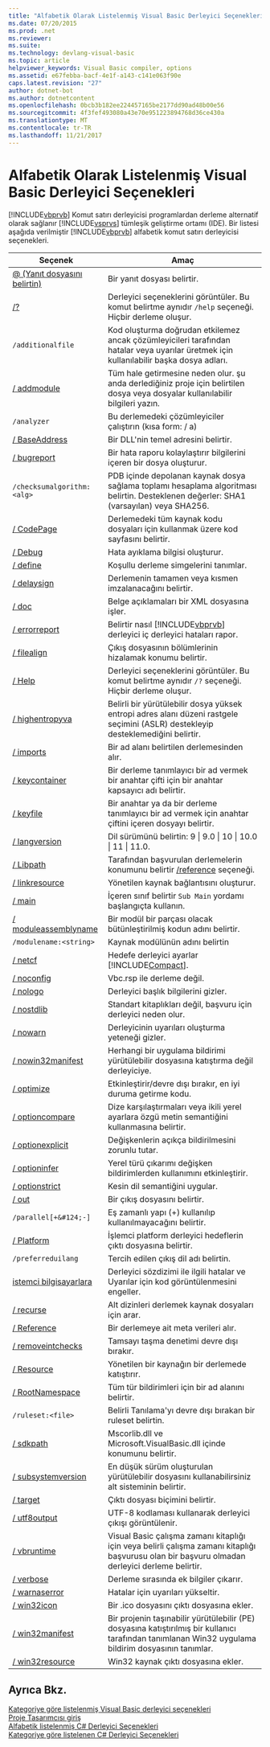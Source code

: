 ```yaml
---
title: "Alfabetik Olarak Listelenmiş Visual Basic Derleyici Seçenekleri"
ms.date: 07/20/2015
ms.prod: .net
ms.reviewer: 
ms.suite: 
ms.technology: devlang-visual-basic
ms.topic: article
helpviewer_keywords: Visual Basic compiler, options
ms.assetid: e67febba-bacf-4e1f-a143-c141e063f90e
caps.latest.revision: "27"
author: dotnet-bot
ms.author: dotnetcontent
ms.openlocfilehash: 0bcb3b182ee224457165be2177dd90ad48b00e56
ms.sourcegitcommit: 4f3fef493080a43e70e951223894768d36ce430a
ms.translationtype: MT
ms.contentlocale: tr-TR
ms.lasthandoff: 11/21/2017
---
```

# <a name="visual-basic-compiler-options-listed-alphabetically"></a>Alfabetik Olarak Listelenmiş Visual Basic Derleyici Seçenekleri
[!INCLUDE[vbprvb](~/includes/vbprvb-md.md)] Komut satırı derleyicisi programlardan derleme alternatif olarak sağlanır [!INCLUDE[vsprvs](~/includes/vsprvs-md.md)] tümleşik geliştirme ortamı (IDE). Bir listesi aşağıda verilmiştir [!INCLUDE[vbprvb](~/includes/vbprvb-md.md)] alfabetik komut satırı derleyicisi seçenekleri.  
  
|Seçenek|Amaç|  
|------------|-------------|  
|[@ (Yanıt dosyasını belirtin)](../../../visual-basic/reference/command-line-compiler/specify-response-file.md)|Bir yanıt dosyası belirtir.|  
|[/?](../../../visual-basic/reference/command-line-compiler/help.md)|Derleyici seçeneklerini görüntüler. Bu komut belirtme aynıdır `/help` seçeneği. Hiçbir derleme oluşur.|  
|`/additionalfile`|Kod oluşturma doğrudan etkilemez ancak çözümleyicileri tarafından hatalar veya uyarılar üretmek için kullanılabilir başka dosya adları.|  
|[/ addmodule](../../../visual-basic/reference/command-line-compiler/addmodule.md)|Tüm hale getirmesine neden olur. şu anda derlediğiniz proje için belirtilen dosya veya dosyalar kullanılabilir bilgileri yazın.|  
|`/analyzer`|Bu derlemedeki çözümleyiciler çalıştırın (kısa form: / a)|  
|[/ BaseAddress](../../../visual-basic/reference/command-line-compiler/baseaddress.md)|Bir DLL'nin temel adresini belirtir.|  
|[/ bugreport](../../../visual-basic/reference/command-line-compiler/bugreport.md)|Bir hata raporu kolaylaştırır bilgilerini içeren bir dosya oluşturur.|  
|`/checksumalgorithm:<alg>`|PDB içinde depolanan kaynak dosya sağlama toplamı hesaplama algoritması belirtin.  Desteklenen değerler: SHA1 (varsayılan) veya SHA256.|  
|[/ CodePage](../../../visual-basic/reference/command-line-compiler/codepage.md)|Derlemedeki tüm kaynak kodu dosyaları için kullanmak üzere kod sayfasını belirtir.|  
|[/ Debug](../../../visual-basic/reference/command-line-compiler/debug.md)|Hata ayıklama bilgisi oluşturur.|  
|[/ define](../../../visual-basic/reference/command-line-compiler/define.md)|Koşullu derleme simgelerini tanımlar.|  
|[/ delaysign](../../../visual-basic/reference/command-line-compiler/delaysign.md)|Derlemenin tamamen veya kısmen imzalanacağını belirtir.|  
|[/ doc](../../../visual-basic/reference/command-line-compiler/doc.md)|Belge açıklamaları bir XML dosyasına işler.|  
|[/ errorreport](../../../visual-basic/reference/command-line-compiler/errorreport.md)|Belirtir nasıl [!INCLUDE[vbprvb](~/includes/vbprvb-md.md)] derleyici iç derleyici hataları rapor.|  
|[/ filealign](../../../visual-basic/reference/command-line-compiler/filealign.md)|Çıkış dosyasının bölümlerinin hizalamak konumu belirtir.|  
|[/ Help](../../../visual-basic/reference/command-line-compiler/help.md)|Derleyici seçeneklerini görüntüler. Bu komut belirtme aynıdır `/?` seçeneği. Hiçbir derleme oluşur.|  
|[/ highentropyva](../../../visual-basic/reference/command-line-compiler/highentropyva.md)|Belirli bir yürütülebilir dosya yüksek entropi adres alanı düzeni rastgele seçimini (ASLR) destekleyip desteklemediğini belirtir.|  
|[/ imports](../../../visual-basic/reference/command-line-compiler/imports.md)|Bir ad alanı belirtilen derlemesinden alır.|  
|[/ keycontainer](../../../visual-basic/reference/command-line-compiler/keycontainer.md)|Bir derleme tanımlayıcı bir ad vermek bir anahtar çifti için bir anahtar kapsayıcı adı belirtir.|  
|[/ keyfile](../../../visual-basic/reference/command-line-compiler/keyfile.md)|Bir anahtar ya da bir derleme tanımlayıcı bir ad vermek için anahtar çiftini içeren dosyayı belirtir.|  
|[/ langversion](../../../visual-basic/reference/command-line-compiler/langversion.md)|Dil sürümünü belirtin: 9 &#124; 9.0 &#124; 10 &#124; 10.0 &#124; 11 &#124; 11.0.|  
|[/ Libpath](../../../visual-basic/reference/command-line-compiler/libpath.md)|Tarafından başvurulan derlemelerin konumunu belirtir [/reference](../../../visual-basic/reference/command-line-compiler/reference.md) seçeneği.|  
|[/ linkresource](../../../visual-basic/reference/command-line-compiler/linkresource.md)|Yönetilen kaynak bağlantısını oluşturur.|  
|[/ main](../../../visual-basic/reference/command-line-compiler/main.md)|İçeren sınıf belirtir `Sub Main` yordamı başlangıçta kullanın.|  
|[/ moduleassemblyname](../../../visual-basic/reference/command-line-compiler/moduleassemblyname.md)|Bir modül bir parçası olacak bütünleştirilmiş kodun adını belirtir.|  
|`/modulename:<string>`|Kaynak modülünün adını belirtin|  
|[/ netcf](../../../visual-basic/reference/command-line-compiler/netcf.md)|Hedefe derleyici ayarlar [!INCLUDE[Compact](~/includes/compact-md.md)].|  
|[/ noconfig](../../../visual-basic/reference/command-line-compiler/noconfig.md)|Vbc.rsp ile derleme değil.|  
|[/ nologo](../../../visual-basic/reference/command-line-compiler/nologo.md)|Derleyici başlık bilgilerini gizler.|  
|[/ nostdlib](../../../visual-basic/reference/command-line-compiler/nostdlib.md)|Standart kitaplıkları değil, başvuru için derleyici neden olur.|  
|[/ nowarn](../../../visual-basic/reference/command-line-compiler/nowarn.md)|Derleyicinin uyarıları oluşturma yeteneği gizler.|  
|[/ nowin32manifest](../../../visual-basic/reference/command-line-compiler/nowin32manifest.md)|Herhangi bir uygulama bildirimi yürütülebilir dosyasına katıştırma değil derleyiciye.|  
|[/ optimize](../../../visual-basic/reference/command-line-compiler/optimize.md)|Etkinleştirir/devre dışı bırakır, en iyi duruma getirme kodu.|  
|[/ optioncompare](../../../visual-basic/reference/command-line-compiler/optioncompare.md)|Dize karşılaştırmaları veya ikili yerel ayarlara özgü metin semantiğini kullanmasına belirtir.|  
|[/ optionexplicit](../../../visual-basic/reference/command-line-compiler/optionexplicit.md)|Değişkenlerin açıkça bildirilmesini zorunlu tutar.|  
|[/ optioninfer](../../../visual-basic/reference/command-line-compiler/optioninfer.md)|Yerel türü çıkarımı değişken bildirimlerden kullanımını etkinleştirir.|  
|[/ optionstrict](../../../visual-basic/reference/command-line-compiler/optionstrict.md)|Kesin dil semantiğini uygular.|  
|[/ out](../../../visual-basic/reference/command-line-compiler/out.md)|Bir çıkış dosyasını belirtir.|  
|`/parallel[+&#124;-]`|Eş zamanlı yapı (+) kullanılıp kullanılmayacağını belirtir.|  
|[/ Platform](../../../visual-basic/reference/command-line-compiler/platform.md)|İşlemci platform derleyici hedeflerin çıktı dosyasına belirtir.|  
|`/preferreduilang`|Tercih edilen çıkış dil adı belirtin.|  
|[istemci bilgisayarlara](../../../visual-basic/reference/command-line-compiler/quiet.md)|Derleyici sözdizimi ile ilgili hatalar ve Uyarılar için kod görüntülenmesini engeller.|  
|[/ recurse](../../../visual-basic/reference/command-line-compiler/recurse.md)|Alt dizinleri derlemek kaynak dosyaları için arar.|  
|[/ Reference](../../../visual-basic/reference/command-line-compiler/reference.md)|Bir derlemeye ait meta verileri alır.|  
|[/ removeintchecks](../../../visual-basic/reference/command-line-compiler/removeintchecks.md)|Tamsayı taşma denetimi devre dışı bırakır.|  
|[/ Resource](../../../visual-basic/reference/command-line-compiler/resource.md)|Yönetilen bir kaynağın bir derlemede katıştırır.|  
|[/ RootNamespace](../../../visual-basic/reference/command-line-compiler/rootnamespace.md)|Tüm tür bildirimleri için bir ad alanını belirtir.|  
|`/ruleset:<file>`|Belirli Tanılama'yı devre dışı bırakan bir ruleset belirtin.|  
|[/ sdkpath](../../../visual-basic/reference/command-line-compiler/sdkpath.md)|Mscorlib.dll ve Microsoft.VisualBasic.dll içinde konumunu belirtir.|  
|[/ subsystemversion](../../../visual-basic/reference/command-line-compiler/subsystemversion.md)|En düşük sürüm oluşturulan yürütülebilir dosyasını kullanabilirsiniz alt sisteminin belirtir.|  
|[/ target](../../../visual-basic/reference/command-line-compiler/target.md)|Çıktı dosyası biçimini belirtir.|  
|[/ utf8output](../../../visual-basic/reference/command-line-compiler/utf8output.md)|UTF-8 kodlaması kullanarak derleyici çıkışı görüntülenir.|  
|[/ vbruntime](../../../visual-basic/reference/command-line-compiler/vbruntime.md)|Visual Basic çalışma zamanı kitaplığı için veya belirli çalışma zamanı kitaplığı başvurusu olan bir başvuru olmadan derleyici derleme belirtir.|  
|[/ verbose](../../../visual-basic/reference/command-line-compiler/verbose.md)|Derleme sırasında ek bilgiler çıkarır.|  
|[/ warnaserror](../../../visual-basic/reference/command-line-compiler/warnaserror.md)|Hatalar için uyarıları yükseltir.|  
|[/ win32icon](../../../visual-basic/reference/command-line-compiler/win32icon.md)|Bir .ico dosyasını çıktı dosyasına ekler.|  
|[/ win32manifest](../../../visual-basic/reference/command-line-compiler/win32manifest.md)|Bir projenin taşınabilir yürütülebilir (PE) dosyasına katıştırılmış bir kullanıcı tarafından tanımlanan Win32 uygulama bildirim dosyasının tanımlar.|  
|[/ win32resource](../../../visual-basic/reference/command-line-compiler/win32resource.md)|Win32 kaynak çıktı dosyasına ekler.|  
  
## <a name="see-also"></a>Ayrıca Bkz.  
 [Kategoriye göre listelenmiş Visual Basic derleyici seçenekleri](../../../visual-basic/reference/command-line-compiler/compiler-options-listed-by-category.md)  
 [Proje Tasarımcısı giriş](http://msdn.microsoft.com/en-us/898dd854-c98d-430c-ba1b-a913ce3c73d7)  
 [Alfabetik listelenmiş C# Derleyici Seçenekleri](../../../csharp/language-reference/compiler-options/listed-alphabetically.md)  
 [Kategoriye göre listelenen C# Derleyici Seçenekleri](../../../csharp/language-reference/compiler-options/listed-by-category.md)
